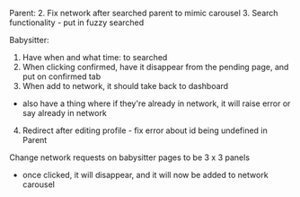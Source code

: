 Parent:
2. Fix network after searched parent to mimic carousel
3. Search functionality - put in fuzzy searched



Babysitter:
1. Have when and what time: to searched
2. When clicking confirmed, have it disappear from the pending page, and put on confirmed tab
3. When add to network, it should take back to dashboard
  - also have a thing where if they're already in network, it will raise error or say already in network
4. Redirect after editing profile - fix error about id being undefined in Parent


Change network requests on babysitter pages to be 3 x 3 panels
  - once clicked, it will disappear, and it will now be added to network carousel
